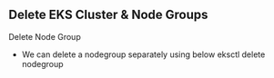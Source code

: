 ## Delete EKS Cluster & Node Groups
Delete Node Group
- We can delete a nodegroup separately using below eksctl delete nodegroup